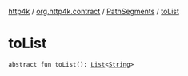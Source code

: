 [http4k](../../index.md) / [org.http4k.contract](../index.md) / [PathSegments](index.md) / [toList](./to-list.md)

# toList

`abstract fun toList(): `[`List`](https://kotlinlang.org/api/latest/jvm/stdlib/kotlin.collections/-list/index.html)`<`[`String`](https://kotlinlang.org/api/latest/jvm/stdlib/kotlin/-string/index.html)`>`